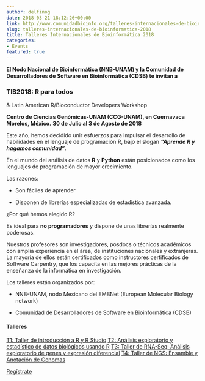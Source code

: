 ```yaml
---
author: delfinog
date: 2018-03-21 18:12:26+00:00
link: http://www.comunidadbioinfo.org/talleres-internacionales-de-bioinformatica-2018/
slug: talleres-internacionales-de-bioinformatica-2018
title: Talleres Internacionales de Bioinformática 2018
categories:
- Events
featured: true
---
```


**El Nodo Nacional de Bioinformática (NNB-UNAM) y la Comunidad de Desarrolladores de Software en Bioinformática (CDSB) te invitan a**





### 




### TIB2018: R para todos
&
Latin American R/Bioconductor Developers Workshop




**Centro de Ciencias Genómicas-UNAM (CCG-UNAM), en Cuernavaca Morelos, México.**
**30 de Julio al 3 de Agosto de 2018**


Este año, hemos decidido unir esfuerzos para impulsar el desarrollo de habilidades en el lenguaje de programación R, bajo el slogan **_“Aprende R y hagamos comunidad”_**.

En el mundo del análisis de datos **R** y **Python** están posicionados como los lenguajes de programación de mayor crecimiento.

Las razones:



 	
  * Son fáciles de aprender

 	
  * Disponen de librerías especializadas de estadística avanzada.


¿Por qué hemos elegido R?

Es ideal para **no programadores** y dispone de unas librerías realmente poderosas.

Nuestros profesores son investigadores, posdocs o técnicos académicos con amplia experiencia en el área, de instituciones nacionales y extranjeras. La mayoría de ellos están certificados como instructores certificados de Software Carpentry, que los capacita en las mejores prácticas de la enseñanza de la informática en investigación.

Los talleres están organizados por:



 	
  * NNB-UNAM, nodo Mexicano del EMBNet (European Molecular Biology network)

 	
  * Comunidad de Desarrolladores de Software en Bioinformática (CDSB)




#### Talleres


[T1: Taller de introducción a R y R Studio](http://congresos.nnb.unam.mx/TIB2018/t1-taller-de-introduccion-a-r-y-r-studio/)
[T2: Análisis exploratorio y estadístico de datos biológicos usando R](http://congresos.nnb.unam.mx/TIB2018/t2-analisis-exploratorio-y-estadistico-de-datos-biologicos-usando-r/)
[T3: Taller de RNA-Seq: Análisis exploratorio de genes y expresión diferencial](http://congresos.nnb.unam.mx/TIB2018/t3-analisis-exploratorio-de-genes-y-expresion-diferencial/)
[T4: Taller de NGS: Ensamble y Anotación de Genomas](http://congresos.nnb.unam.mx/TIB2018/t4-taller-de-ngs-ensamble-y-anotacion-de-genomas/)

[Regístrate](http://congresos.nnb.unam.mx/TIB2018/registro)
